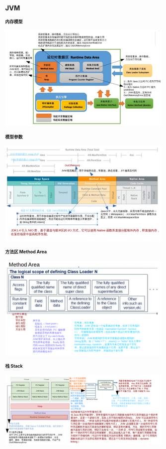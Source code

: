 ##	JVM
####    内存模型
![jvmModel](https://github.com/powar2sun/Note/blob/master/Language/pictures/jvmModel.png)
####    模型参数
![jvmSize](https://github.com/powar2sun/Note/blob/master/Language/pictures/jvmSize.png)
####    方法区 Method Area
![methodArea](https://github.com/powar2sun/Note/blob/master/Language/pictures/methodArea.png)
####    栈 Stack
![stack](https://github.com/powar2sun/Note/blob/master/Language/pictures/stack.png)
